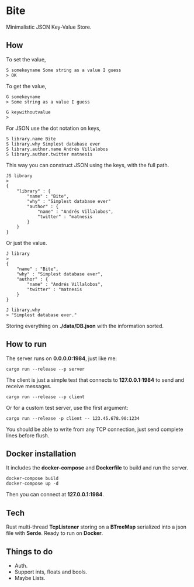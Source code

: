 # Bite

Minimalistic JSON Key-Value Store.

## How

To set the value,

    S somekeyname Some string as a value I guess
    > OK

To get the value,

    G somekeyname
    > Some string as a value I guess

    G keywithoutvalue
    >

For JSON use the dot notation on keys,

    S library.name Bite
    S library.why Simplest database ever
    S library.author.name Andrés Villalobos
    S library.author.twitter matnesis

This way you can construct JSON using the keys, with the full path.

    JS library
    >
    {
        "library" : {
            "name" : "Bite",
            "why" : "Simplest database ever"
            "author" : {
                "name" : "Andrés Villalobos",
                "twitter" : "matnesis
            }
        }
    }

Or just the value.

    J library
    >
    {
        "name" : "Bite",
        "why" : "Simplest database ever",
        "author" : {
            "name" : "Andrés Villalobos",
            "twitter" : "matnesis
        }
    }

    J library.why
    > "Simplest database ever."

Storing everything on **./data/DB.json** with the information sorted.

## How to run

The server runs on **0.0.0.0:1984**, just like me:

    cargo run --release --p server

The client is just a simple test that connects to **127.0.0.1:1984** to send and
receive messages.

    cargo run --release --p client

Or for a custom test server, use the first argument:

    cargo run --release -p client -- 123.45.678.90:1234

You should be able to write from any TCP connection, just send complete lines
before flush.

## Docker installation

It includes the **docker-compose** and **Dockerfile** to build and run the
server.

    docker-compose build
    docker-compose up -d

Then you can connect at **127.0.0.1:1984**.

## Tech

Rust multi-thread **TcpListener** storing on a **BTreeMap** serialized into a
json file with **Serde**. Ready to run on **Docker**.

## Things to do

- Auth.
- Support ints, floats and bools.
- Maybe Lists.
